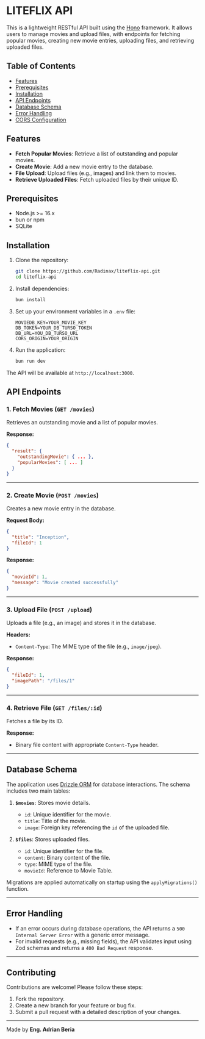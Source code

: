 # LITEFLIX API

This is a lightweight RESTful API built using the [Hono](https://hono.dev/) framework. It allows users to manage movies and upload files, with endpoints for fetching popular movies, creating new movie entries, uploading files, and retrieving uploaded files.

## Table of Contents

- [Features](#features)
- [Prerequisites](#prerequisites)
- [Installation](#installation)
- [API Endpoints](#api-endpoints)
- [Database Schema](#database-schema)
- [Error Handling](#error-handling)
- [CORS Configuration](#cors-configuration)

## Features

- **Fetch Popular Movies**: Retrieve a list of outstanding and popular movies.
- **Create Movie**: Add a new movie entry to the database.
- **File Upload**: Upload files (e.g., images) and link them to movies.
- **Retrieve Uploaded Files**: Fetch uploaded files by their unique ID.

## Prerequisites

- Node.js >= 16.x
- bun or npm
- SQLite

## Installation

1. Clone the repository:

   ```bash
   git clone https://github.com/Radinax/liteflix-api.git
   cd liteflix-api
   ```

2. Install dependencies:

   ```bash
   bun install
   ```

3. Set up your environment variables in a `.env` file:

   ```env
   MOVIEDB_KEY=YOUR_MOVIE_KEY
   DB_TOKEN=YOUR_DB_TURSO_TOKEN
   DB_URL=YOU_DB_TURSO_URL
   CORS_ORIGIN=YOUR_ORIGIN
   ```

4. Run the application:
   ```bash
   bun run dev
   ```

The API will be available at `http://localhost:3000`.

## API Endpoints

### 1. Fetch Movies (`GET /movies`)

Retrieves an outstanding movie and a list of popular movies.

**Response:**

```json
{
  "result": {
    "outstandingMovie": { ... },
    "popularMovies": [ ... ]
  }
}
```

---

### 2. Create Movie (`POST /movies`)

Creates a new movie entry in the database.

**Request Body:**

```json
{
  "title": "Inception",
  "fileId": 1
}
```

**Response:**

```json
{
  "movieId": 1,
  "message": "Movie created successfully"
}
```

---

### 3. Upload File (`POST /upload`)

Uploads a file (e.g., an image) and stores it in the database.

**Headers:**

- `Content-Type`: The MIME type of the file (e.g., `image/jpeg`).

**Response:**

```json
{
  "fileId": 1,
  "imagePath": "/files/1"
}
```

---

### 4. Retrieve File (`GET /files/:id`)

Fetches a file by its ID.

**Response:**

- Binary file content with appropriate `Content-Type` header.

---

## Database Schema

The application uses [Drizzle ORM](https://orm.drizzle.team/) for database interactions. The schema includes two main tables:

1. **`$movies`**: Stores movie details.

   - `id`: Unique identifier for the movie.
   - `title`: Title of the movie.
   - `image`: Foreign key referencing the `id` of the uploaded file.

2. **`$files`**: Stores uploaded files.
   - `id`: Unique identifier for the file.
   - `content`: Binary content of the file.
   - `type`: MIME type of the file.
   - `movieId`: Reference to Movie Table.

Migrations are applied automatically on startup using the `applyMigrations()` function.

---

## Error Handling

- If an error occurs during database operations, the API returns a `500 Internal Server Error` with a generic error message.
- For invalid requests (e.g., missing fields), the API validates input using Zod schemas and returns a `400 Bad Request` response.

---

## Contributing

Contributions are welcome! Please follow these steps:

1. Fork the repository.
2. Create a new branch for your feature or bug fix.
3. Submit a pull request with a detailed description of your changes.

---

Made by **Eng. Adrian Beria**
